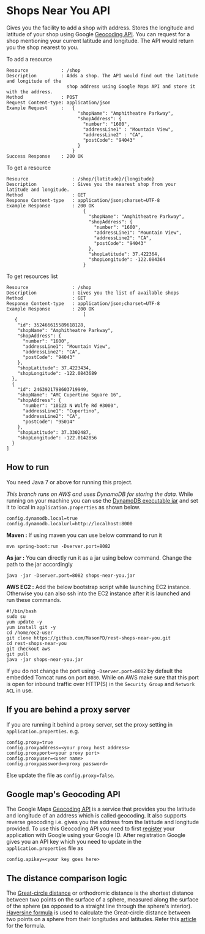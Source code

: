 # Shops Near You API
Gives you the facility to add a shop with address. Stores the longitude and latitude of your shop using Google [Geocoding API](https://developers.google.com/maps/documentation/geocoding/intro). You can request for a shop mentioning your current latitude and longitude. The API would return you the shop nearest to you.

To add a resource
```
Resource			: /shop
Description			: Adds a shop. The API would find out the latitude and longitude of the 
					  shop address using Google Maps API and store it with the address.
Method				: POST
Request Content-type: application/json
Example Request		:	{
						  "shopName": "Amphitheatre Parkway",
						  "shopAddress": {
						    "number": "1600",
						    "addressLine1" : "Mountain View",
						    "addressLine2" : "CA",
						    "postCode": "94043"
						  }
						}
Success Response	: 200 OK
```

To get a resource
```
Resource				: /shop/{latitude}/{longitude}
Description				: Gives you the nearest shop from your latitude and longitude.
Method					: GET
Response Content-type	: application/json;charset=UTF-8
Example Response		: 200 OK	
							{
							  "shopName": "Amphitheatre Parkway",
							  "shopAddress": {
							    "number": "1600",
							    "addressLine1": "Mountain View",
							    "addressLine2": "CA",
							    "postCode": "94043"
							  },
							  "shopLatitude": 37.422364,
							  "shopLongitude": -122.084364
							}
```

To get resources list
```
Resource				: /shop
Description				: Gives you the list of available shops
Method					: GET
Response Content-type	: application/json;charset=UTF-8
Example Response		: 200 OK	
							[
   {
    "id": 352466615589618128,
    "shopName": "Amphitheatre Parkway",
    "shopAddress": {
      "number": "1600",
      "addressLine1": "Mountain View",
      "addressLine2": "CA",
      "postCode": "94043"
    },
    "shopLatitude": 37.4223434,
    "shopLongitude": -122.0843689
  },
  {
    "id": 2463921798603719949,
    "shopName": "AMC Cupertino Square 16",
    "shopAddress": {
      "number": "10123 N Wolfe Rd #3000",
      "addressLine1": "Cupertino",
      "addressLine2": "CA",
      "postCode": "95014"
    },
    "shopLatitude": 37.3302487,
    "shopLongitude": -122.0142856
  }
] 
```

## How to run
You need Java 7 or above for running this project.

*This branch runs on AWS and uses DynamoDB for storing the data.* While running on your machine you can use the [DynamoDB executable jar](http://docs.aws.amazon.com/amazondynamodb/latest/developerguide/DynamoDBLocal.html) and set it to local in `application.properties` as shown below. 
```
config.dynamodb.local=true
config.dynamodb.localurl=http://localhost:8000
```
**Maven :**
If using maven you can use below command to run it

`mvn spring-boot:run -Dserver.port=8082`

**As jar :**
You can directly run it as a jar using below command. Change the path to the jar accordingly

`java -jar -Dserver.port=8082 shops-near-you.jar`

**AWS EC2 :**
Add the below bootstrap script while launching EC2 instance. Otherwise you can also ssh into the EC2 instance after it is launched and run these commands.
```
#!/bin/bash
sudo su
yum update -y
yum install git -y
cd /home/ec2-user
git clone https://github.com/MasonPD/rest-shops-near-you.git
cd rest-shops-near-you
git checkout aws
git pull
java -jar shops-near-you.jar
```

If you do not change the port using `-Dserver.port=8082` by default the embedded Tomcat runs on port `8080`. While on AWS make sure that this port is open for inbound traffic over HTTP(S) in the `Security Group` and `Network ACL` in use.

## If you are behind a proxy server
If you are running it behind a proxy server, set the proxy setting in `application.properties`. e.g.
```
config.proxy=true
config.proxyaddress=<your proxy host address>
config.proxyport=<your proxy port>
config.proxyuser=<user name>
config.proxypassword=<proxy password>
```

Else update the file as `config.proxy=false`.

## Google map's Geocoding API
The Google Maps [Geocoding API](https://developers.google.com/maps/documentation/geocoding/start) is a service that provides you the latitude and longitude of an address which is called  geocoding. It also supports reverse geocoding i.e. gives you the address from the latitude and longitude provided. To use this Geocoding API you need to first [register](https://developers.google.com/maps/documentation/geocoding/get-api-key) your application with Google using your Google ID. After registration Google gives you an API key which you need to update in the `application.properties` file as
```
config.apikey=<your key goes here>
```

## The distance comparison logic
The [Great-circle distance](https://en.wikipedia.org/wiki/Great-circle_distance) or orthodromic distance is the shortest distance between two points on the surface of a sphere, measured along the surface of the sphere (as opposed to a straight line through the sphere's interior). [Haversine formula](https://en.wikipedia.org/wiki/Haversine_formula) is used to calculate the Great-circle distance between two points on a sphere from their longitudes and latitudes. Refer this [article](http://www.movable-type.co.uk/scripts/latlong.html) for the formula.
